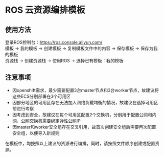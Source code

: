 # ROS 云资源编排模板  
## 使用方法  

登录ROS控制台：https://ros.console.aliyun.com/  
模板 -> 我的模板 -> 创建模板 -> 复制模板文件中的内容 -> 保存模板 -> 保存为我的模板  
资源栈 -> 创建资源栈 -> 使用ROS -> 选择已有模板：我的模板  

## 注意事项  
- 因openshift需求，最少需要配置3台master节点和3台worker节点，故建议将这些ECS分别部署在3个可用区  
- 因部分地区的可用区存在无法加入网络负载均衡的情况，故建议在选择可用区前进行考察
- 因考虑到安全，故建议在每个可用区配置2个交换机，分别用于配置公网和内网，公网交换机需要绑定弹性公网IP
- 因master和worker安全组存在交叉引用，故首次创建安全组后需要再次配置安全组，以便导入新规则

在模板中，均按照以上建议的资源进行编排，同时，请按照文件顺序创建或配置资源。  
